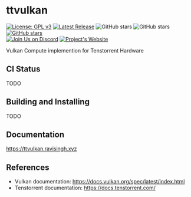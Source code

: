 # ttvulkan
[![License: GPL v3](https://img.shields.io/badge/License-GPLv3-blue.svg)](https://www.gnu.org/licenses/gpl-3.0)
[![Latest Release](https://img.shields.io/github/v/release/ravi688/ttvulkan?label=latest&logo=github)](https://github.com/ravi688/BuildMaster/releases/latest)
![GitHub stars](https://img.shields.io/github/stars/ravi688/ttvulkan?style=social)
![GitHub stars](https://img.shields.io/github/forks/ravi688/ttvulkan?style=social)
[![GitHub stars](https://img.shields.io/github/issues/ravi688/ttvulkan?style=social)](https://github.com/ravi688/BuildMaster/issues)  
[![Join Us on Discord](https://img.shields.io/badge/Join%20us%20on-Discord-5865F2?style=for-the-badge&logo=discord&logoColor=white)](https://discord.gg/mPGfDTXGdE)
[![Project's Website](https://img.shields.io/badge/View%20-Website-665642?style=for-the-badge&logo=link&logoColor=white)](https://ttvulkan.ravisingh.xyz)


Vulkan Compute implemention for Tenstorrent Hardware

## CI Status
TODO

## Building and Installing
TODO

## Documentation
https://ttvulkan.ravisingh.xyz

## References
- Vulkan documentation: https://docs.vulkan.org/spec/latest/index.html
- Tenstorrent documentation: https://docs.tenstorrent.com/
